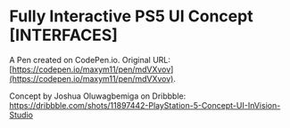 # Fully Interactive PS5 UI Concept [INTERFACES]

A Pen created on CodePen.io. Original URL: [https://codepen.io/maxym11/pen/mdVXvov](https://codepen.io/maxym11/pen/mdVXvov).

Concept by Joshua Oluwagbemiga on Dribbble: https://dribbble.com/shots/11897442-PlayStation-5-Concept-UI-InVision-Studio